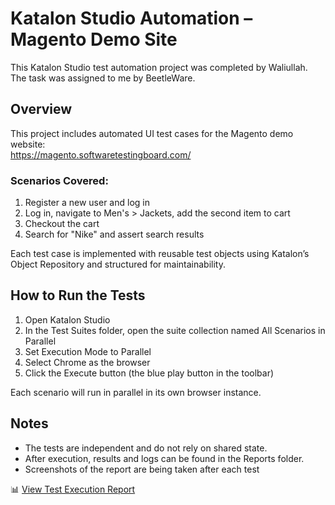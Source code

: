# Katalon Studio Automation – Magento Demo Site

This Katalon Studio test automation project was completed by Waliullah. The task was assigned to me by BeetleWare.

## Overview

This project includes automated UI test cases for the Magento demo website:  
https://magento.softwaretestingboard.com/

### Scenarios Covered:

1. Register a new user and log in  
2. Log in, navigate to Men's > Jackets, add the second item to cart  
3. Checkout the cart  
4. Search for "Nike" and assert search results  

Each test case is implemented with reusable test objects using Katalon’s Object Repository and structured for maintainability.

## How to Run the Tests

1. Open Katalon Studio  
2. In the Test Suites folder, open the suite collection named All Scenarios in Parallel  
3. Set Execution Mode to Parallel  
4. Select Chrome as the browser  
5. Click the Execute button (the blue play button in the toolbar)

Each scenario will run in parallel in its own browser instance.

## Notes

- The tests are independent and do not rely on shared state.  
- After execution, results and logs can be found in the Reports folder.
- Screenshots of the report are being taken after each test

📊 [View Test Execution Report](./Html_Report/Report.html)

